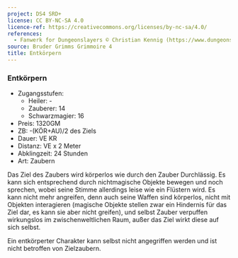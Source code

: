 ```yaml
---
project: DS4 SRD+
license: CC BY-NC-SA 4.0
licence-ref: https://creativecommons.org/licenses/by-nc-sa/4.0/
references: 
  - Fanwerk for Dungeonslayers © Christian Kennig (https://www.dungeonslayers.net/)
source: Bruder Grimms Grimmoire 4
title: Entkörpern
---
```


### Entkörpern

- Zugangsstufen:
  - Heiler: -
  - Zauberer: 14
  - Schwarzmagier: 16
- Preis: 1320GM
- ZB: -(KÖR+AU)/2 des Ziels
- Dauer: VE KR
- Distanz: VE x 2 Meter
- Abklingzeit: 24 Stunden
- Art: Zaubern

Das Ziel des Zaubers wird körperlos wie durch den Zauber Durchlässig. Es kann sich entsprechend durch nichtmagische Objekte bewegen und noch sprechen, wobei seine Stimme allerdings leise wie ein Flüstern wird. Es kann nicht mehr angreifen, denn auch seine Waffen sind körperlos, nicht mit Objekten interagieren (magische Objekte stellen zwar ein Hindernis für das Ziel dar, es kann sie aber nicht greifen), und selbst Zauber verpuffen wirkungslos im zwischenweltlichen Raum, außer das Ziel wirkt diese auf sich selbst.

Ein entkörperter Charakter kann selbst nicht angegriffen werden und ist nicht betroffen von Zielzaubern.

